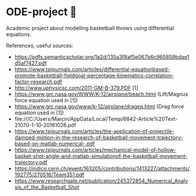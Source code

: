 # ODE-project :basketball:
Academic project about modelling basketball throws using differential equations.

References, useful sources:
* https://pdfs.semanticscholar.org/1a2d/135a3f8af5e067b6c965859bdae1d5af7427.pdf
* https://www.tsijournals.com/articles/differential-equationbased-promote-basketball-fieldgoal-percentage-kinematics-correlation-factor-research.pdf
* http://www.uphysicsc.com/2011-GM-B-379.PDF [1]
* https://www.grc.nasa.gov/WWW/K-12/airplane/beach.html (Lift/Magnus force equation used in [1])
* https://www.grc.nasa.gov/www/k-12/airplane/drageq.html (Drag force equation used in [1])
* file:///C:/Users/Marcin/AppData/Local/Temp/6842-Article%20Text-21070-1-10-20161026.pdf
* https://www.tsijournals.com/articles/the-application-of-projectile-damped-motion-in-the-research-of-basketball-movement-trajectory-based-on-matlab-numerical-.pdf
* https://www.tsijournals.com/articles/mechanical-model-of-hollow-basket-shot-angle-and-matlab-simulationof-the-basketball-movement-trajectory.pdf
* https://indico.cern.ch/event/163205/contributions/1413227/attachments/192775/270516/Team351.pdf
* https://www.researchgate.net/publication/245372854_Numerical_Analysis_of_the_Basketball_Shot
